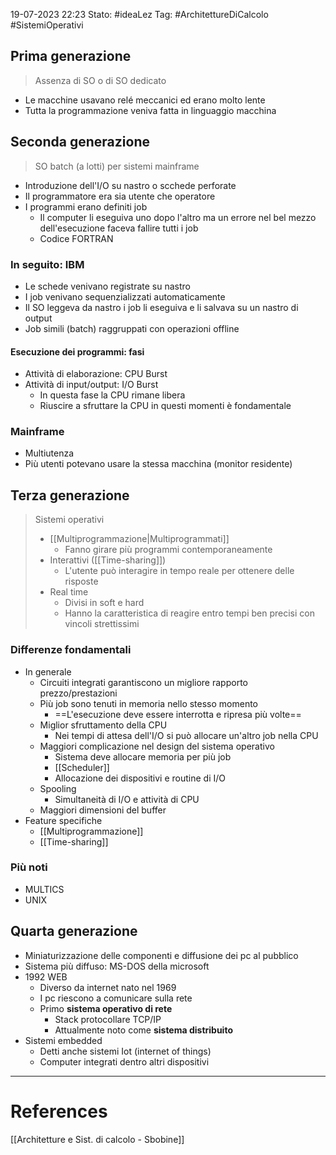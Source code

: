 19-07-2023 22:23
Stato: #ideaLez 
Tag: #ArchitettureDiCalcolo #SistemiOperativi

## Prima generazione
> Assenza di SO o di SO dedicato

- Le macchine usavano relé meccanici ed erano molto lente
- Tutta la programmazione veniva fatta in linguaggio macchina

## Seconda generazione
> SO batch (a lotti) per sistemi mainframe

- Introduzione dell'I/O su nastro o scchede perforate
- Il programmatore era sia utente che operatore
- I programmi erano definiti job 
	- Il computer li eseguiva uno dopo l'altro ma un errore nel bel mezzo dell'esecuzione faceva fallire tutti i job
	- Codice FORTRAN
### In seguito: IBM 
- Le schede venivano registrate su nastro
- I job venivano sequenzializzati automaticamente
- Il SO leggeva da nastro i job li eseguiva e li salvava su un nastro di output
- Job simili (batch) raggruppati con operazioni offline
#### Esecuzione dei programmi: fasi
- Attività di elaborazione: CPU Burst
- Attività di input/output: I/O Burst
	- In questa fase la CPU rimane libera
	- Riuscire a sfruttare la CPU in questi momenti è fondamentale
### Mainframe
- Multiutenza
- Più utenti potevano usare la stessa macchina (monitor residente)

## Terza generazione
> Sistemi operativi
> - [[Multiprogrammazione|Multiprogrammati]] 
> 	- Fanno girare più programmi contemporaneamente
> - Interattivi ([[Time-sharing]])
> 	- L'utente può interagire in tempo reale per ottenere delle risposte
> - Real time
> 	- Divisi in soft e hard
> 	- Hanno la caratteristica di reagire entro tempi ben precisi con vincoli strettissimi

### Differenze fondamentali
- In generale
	- Circuiti integrati garantiscono un migliore rapporto prezzo/prestazioni
	- Più job sono tenuti in memoria nello stesso momento
		- ==L'esecuzione deve essere interrotta e ripresa più volte==
	- Miglior sfruttamento della CPU
		- Nei tempi di attesa dell'I/O si può allocare un'altro job nella CPU
	- Maggiori complicazione nel design del sistema operativo 
		- Sistema deve allocare memoria per più job
		- [[Scheduler]]
		- Allocazione dei dispositivi e routine di I/O
	- Spooling
		- Simultaneità di I/O e attività di CPU
	- Maggiori dimensioni del buffer
- Feature specifiche
	- [[Multiprogrammazione]]
	- [[Time-sharing]]

### Più noti
- MULTICS
- UNIX
## Quarta generazione
- Miniaturizzazione delle componenti e diffusione dei pc al pubblico
- Sistema più diffuso: MS-DOS della microsoft
- 1992 WEB
	- Diverso da internet nato nel 1969
	- I pc riescono a comunicare sulla rete 
	- Primo **sistema operativo di rete**
		- Stack protocollare TCP/IP
		- Attualmente noto come **sistema distribuito**
- Sistemi embedded
	- Detti anche sistemi Iot (internet of things)
	- Computer integrati dentro altri dispositivi





---
# References 
[[Architetture e Sist. di calcolo - Sbobine]]

